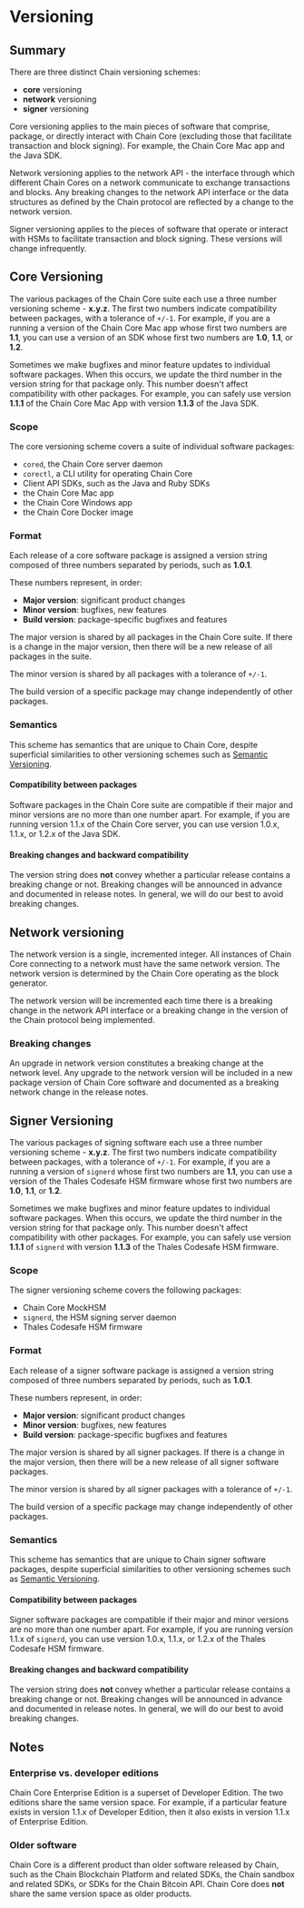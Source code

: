 <!---
An overview of the core/network versioning schemes.
-->

# Versioning

## Summary

There are three distinct Chain versioning schemes:

* **core** versioning
* **network** versioning
* **signer** versioning

Core versioning applies to the main pieces of software that comprise, package, or directly interact with Chain Core (excluding those that facilitate transaction and block signing). For example, the Chain Core Mac app and the Java SDK.

Network versioning applies to the network API - the interface through which different Chain Cores on a network communicate to exchange transactions and blocks. Any breaking changes to the network API interface or the data structures as defined by the  Chain protocol are reflected by a change to the network version.

Signer versioning applies to the pieces of software that operate or interact with HSMs to facilitate transaction and block signing. These versions will change infrequently.

## Core Versioning
The various packages of the Chain Core suite each use a three number versioning scheme - **x.y.z**. The first two numbers indicate compatibility between packages, with a tolerance of `+/-1`. For example, if you are a running a version of the Chain Core Mac app whose first two numbers are **1.1**, you can use a version of an SDK whose first two numbers are **1.0**, **1.1**, or **1.2**.

Sometimes we make bugfixes and minor feature updates to individual software packages. When this occurs, we update the third number in the version string for that package only. This number doesn't affect compatibility with other packages. For example, you can safely use version **1.1.1** of the Chain Core Mac App with version **1.1.3** of the Java SDK.

### Scope

The core versioning scheme covers a suite of individual software packages:

- `cored`, the Chain Core server daemon
- `corectl`, a CLI utility for operating Chain Core
- Client API SDKs, such as the Java and Ruby SDKs
- the Chain Core Mac app
- the Chain Core Windows app
- the Chain Core Docker image

### Format

Each release of a core software package is assigned a version string composed of three numbers separated by periods, such as **1.0.1**.

These numbers represent, in order:

- **Major version**: significant product changes
- **Minor version**: bugfixes, new features
- **Build version**: package-specific bugfixes and features

The major version is shared by all packages in the Chain Core suite. If there is a change in the major version, then there will be a new release of all packages in the suite.

The minor version is shared by all packages with a tolerance of `+/-1`.

The build version of a specific package may change independently of other packages.

### Semantics

This scheme has semantics that are unique to Chain Core, despite superficial similarities to other versioning schemes such as [Semantic Versioning](http://semver.org/).

#### Compatibility between packages
Software packages in the Chain Core suite are compatible if their major and minor versions are no more than one number apart. For example, if you are running version 1.1.x of the Chain Core server, you can use version 1.0.x, 1.1.x, or 1.2.x of the Java SDK.

#### Breaking changes and backward compatibility

The version string does **not** convey whether a particular release contains a breaking change or not. Breaking changes will be announced in advance and documented in release notes. In general, we will do our best to avoid breaking changes.

## Network versioning
The network version is a single, incremented integer. All instances of Chain Core connecting to a network must have the same network version. The network version is determined by the Chain Core operating as the block generator.

The network version will be incremented each time there is a breaking change in the network API interface or a breaking change in the version of the Chain protocol being implemented.

### Breaking changes
An upgrade in network version constitutes a breaking change at the network level. Any upgrade to the network version will be included in a new package version of Chain Core software and documented as a breaking network change in the release notes.

## Signer Versioning
The various packages of signing software each use a three number versioning scheme - **x.y.z**. The first two numbers indicate compatibility between packages, with a tolerance of `+/-1`. For example, if you are a running a version of `signerd` whose first two numbers are **1.1**,  you can use a version of the Thales Codesafe HSM firmware whose first two numbers are **1.0**, **1.1**, or **1.2**.

Sometimes we make bugfixes and minor feature updates to individual software packages. When this occurs, we update the third number in the version string for that package only. This number doesn't affect compatibility with other packages. For example, you can safely use version **1.1.1** of `signerd` with version **1.1.3** of the Thales Codesafe HSM firmware.

### Scope
The signer versioning scheme covers the following packages:

- Chain Core MockHSM
- `signerd`, the HSM signing server daemon
- Thales Codesafe HSM firmware

### Format

Each release of a signer software package is assigned a version string composed of three numbers separated by periods, such as **1.0.1**.

These numbers represent, in order:

- **Major version**: significant product changes
- **Minor version**: bugfixes, new features
- **Build version**: package-specific bugfixes and features

The major version is shared by all signer packages. If there is a change in the major version, then there will be a new release of all signer software packages.

The minor version is shared by all signer packages with a tolerance of `+/-1`.

The build version of a specific package may change independently of other packages.

### Semantics

This scheme has semantics that are unique to Chain signer software packages, despite superficial similarities to other versioning schemes such as [Semantic Versioning](http://semver.org/).

#### Compatibility between packages
Signer software packages are compatible if their major and minor versions are no more than one number apart. For example, if you are running version 1.1.x of `signerd`, you can use version 1.0.x, 1.1.x, or 1.2.x of the Thales Codesafe HSM firmware.

#### Breaking changes and backward compatibility

The version string does **not** convey whether a particular release contains a breaking change or not. Breaking changes will be announced in advance and documented in release notes. In general, we will do our best to avoid breaking changes.

## Notes

### Enterprise vs. developer editions

Chain Core Enterprise Edition is a superset of Developer Edition. The two editions share the same version space. For example, if a particular feature exists in version 1.1.x of Developer Edition, then it also exists in version 1.1.x of Enterprise Edition.

### Older software

Chain Core is a different product than older software released by Chain, such as the Chain Blockchain Platform and related SDKs, the Chain sandbox and related SDKs, or SDKs for the Chain Bitcoin API. Chain Core does **not** share the same version space as older products.
